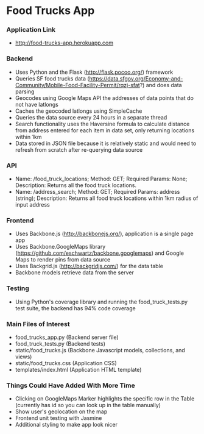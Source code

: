 Food Trucks App 
====================

### Application Link
* http://food-trucks-app.herokuapp.com

### Backend
* Uses Python and the Flask (http://flask.pocoo.org/) framework
* Queries SF food trucks data (https://data.sfgov.org/Economy-and-Community/Mobile-Food-Facility-Permit/rqzj-sfat?) and does data parsing
* Geocodes using Google Maps API the addresses of data points that do not have latlongs
* Caches the geocoded latlongs using SimpleCache 
* Queries the data source every 24 hours in a separate thread
* Search functionality uses the Haversine formula to calculate distance from address entered for each item in data set, only returning locations within 1km
* Data stored in JSON file because it is relatively static and would need to refresh from scratch after re-querying data source

### API
* Name: /food_truck_locations; Method: GET; Required Params: None; Description: Returns all the food truck locations.
* Name: /address_search; Method: GET; Required Params: address (string); Description: Returns all food truck locations within 1km radius of input address

### Frontend
* Uses Backbone.js (http://backbonejs.org/), application is a single page app
* Uses Backbone.GoogleMaps library (https://github.com/eschwartz/backbone.googlemaps) and Google Maps to render pins from data source
* Uses Backgrid.js (http://backgridjs.com/) for the data table 
* Backbone models retrieve data from the server

### Testing
* Using Python's coverage library and running the food_truck_tests.py test suite, the backend has 94% code coverage

### Main Files of Interest
* food_trucks_app.py (Backend server file)
* food_truck_tests.py (Backend tests)
* static/food_trucks.js (Backbone Javascript models, collections, and views)
* static/food_trucks.css (Application CSS)
* templates/index.html (Application HTML template)

### Things Could Have Added With More Time
* Clicking on GoogleMaps Marker highlights the specific row in the Table (currently has id so you can look up in the table manually)
* Show user's geolocation on the map
* Frontend unit testing with Jasmine
* Additional styling to make app look nicer



